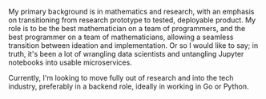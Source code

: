 My primary background is in mathematics and research, with an emphasis on transitioning from research prototype to tested, deployable product. My role is to be the best mathematician on a team of programmers, and the best programmer on a team of mathematicians, allowing a seamless transition between ideation and implementation. Or so I would like to say; in truth, it's been a lot of wrangling data scientists and untangling Jupyter notebooks into usable microservices.

Currently, I'm looking to move fully out of research and into the tech industry, preferably in a backend role, ideally in working in Go or Python.
